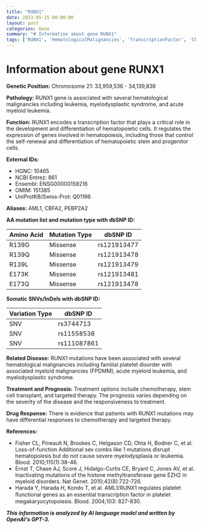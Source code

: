 ```yaml
---
title: "RUNX1"
date: 2023-05-15 00:00:00
layout: post
categories: Gene
summary: "# Information about gene RUNX1"
tags: ['RUNX1', 'HematologicalMalignancies', 'TranscriptionFactor', 'Chemotherapy', 'TargetedTherapy', 'Prognosis', 'Mutation', 'PlateletDisorder']
---
```


# Information about gene RUNX1

**Genetic Position:** Chromosome 21: 33,959,536 - 34,139,836

**Pathology:** RUNX1 gene is associated with several hematological malignancies including leukemia, myelodysplastic syndrome, and acute myeloid leukemia.

**Function:** RUNX1 encodes a transcription factor that plays a critical role in the development and differentiation of hematopoietic cells. It regulates the expression of genes involved in hematopoiesis, including those that control the self-renewal and differentiation of hematopoietic stem and progenitor cells.

**External IDs:**

- HGNC: 10465
- NCBI Entrez: 861
- Ensembl: ENSG00000159216
- OMIM: 151385
- UniProtKB/Swiss-Prot: Q01196

**Aliases:** AML1, CBFA2, PEBP2A2

**AA mutation list and mutation type with dbSNP ID:**

| Amino Acid | Mutation Type | dbSNP ID |
|-----------|---------------|---------|
| R139G     | Missense      | rs121913477 |
| R139Q     | Missense      | rs121913478 |
| R139L     | Missense      | rs121913479 |
| E173K     | Missense      | rs121913481 |
| E173Q     | Missense      | rs121913478 |

**Somatic SNVs/InDels with dbSNP ID:**

| Variation Type | dbSNP ID |
|----------------|----------|
| SNV            | rs3744713 |
| SNV            | rs11558538 |
| SNV            | rs111087861 |

**Related Disease:** RUNX1 mutations have been associated with several hematological malignancies including familial platelet disorder with associated myeloid malignancies (FPDMM), acute myeloid leukemia, and myelodysplastic syndrome.

**Treatment and Prognosis:** Treatment options include chemotherapy, stem cell transplant, and targeted therapy. The prognosis varies depending on the severity of the disease and the responsiveness to treatment.

**Drug Response:** There is evidence that patients with RUNX1 mutations may have differential responses to chemotherapy and targeted therapy.

**References:**
- Fisher CL, Pineault N, Brookes C, Helgason CD, Ohta H, Bodner C, et al. Loss-of-function Additional sex combs like 1 mutations disrupt hematopoiesis but do not cause severe myelodysplasia or leukemia. Blood. 2010;115(1):38-46.
- Ernst T, Chase AJ, Score J, Hidalgo-Curtis CE, Bryant C, Jones AV, et al. Inactivating mutations of the histone methyltransferase gene EZH2 in myeloid disorders. Nat Genet. 2010;42(8):722-726.
- Harada Y, Harada H, Kondo T, et al. AML1/RUNX1 regulates platelet ﬂunctional genes as an essential transcription factor in platelet megakaryocytopoiesis. Blood. 2004;103: 827-830.

**_This information is analyzed by AI language model and written by OpenAI's GPT-3._**
